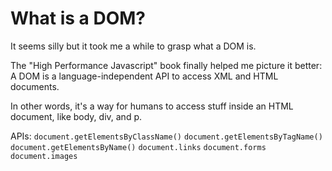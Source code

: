 # What is a DOM?
It seems silly but it took me a while to grasp what a DOM is.

The "High Performance Javascript" book finally helped me picture it better:
A DOM is a language-independent API to access XML and HTML documents. 

In other words, it's a way for humans to access stuff inside an HTML document, like body, div, and p.

APIs:
`document.getElementsByClassName()`
`document.getElementsByTagName()`
`document.getElementsByName()`
`document.links`
`document.forms`
`document.images`

